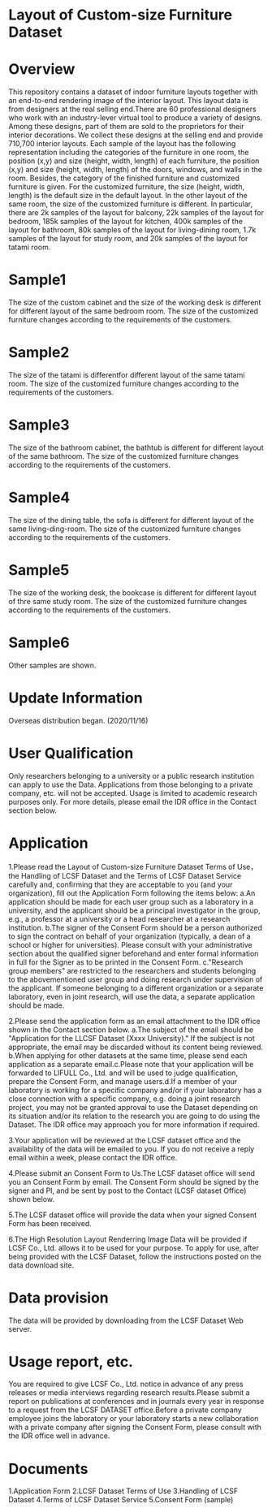 # Layout of Custom-size Furniture Dataset
# Overview
This repository contains a dataset of indoor furniture layouts together with an end-to-end rendering image of the interior layout. This layout data is from designers at the real selling end.There are 60 professional designers who work with an industry-lever virtual tool to produce a variety of designs. Among these designs, part of them are sold to the proprietors for their interior decorations. We collect these designs at the selling end and provide 710,700 interior layouts. Each sample of the layout has the following representation including the categories of the furniture in one room, the position (x,y) and size (height, width, length) of each furniture, the position (x,y) and size (height, width, length) of the doors, windows, and walls in the room. Besides, the category of the finished furniture and customized furniture is given. For the customized furniture, the size (height, width, length) is the default size in the default layout. In the other layout of the same room, the size of the customized furniture is different. In particular, there are 2k samples of the layout for balcony, 22k samples of the layout for bedroom, 185k samples of the layout for kitchen, 400k samples of the layout for bathroom, 80k samples of the layout for living-dining room, 1.7k samples of the layout for study room, and 20k samples of the layout for tatami room. 

# Sample1
The size of the custom cabinet and the size of the working desk is different for different layout of the same bedroom room. The size of the customized furniture changes according to the requirements of the customers.

# Sample2
The size of the tatami is differentfor different layout of the same tatami room. The size of the customized furniture changes according to the requirements of the customers.

# Sample3
The size of the bathroom cabinet, the bathtub is different for different layout of the same bathroom. The size of the customized furniture changes according to the requirements of the customers.

# Sample4
The size of the dining table, the sofa is different for different layout of the same living-ding-room. The size of the customized furniture changes according to the requirements of the customers.

# Sample5
The size of the working desk, the bookcase is different for different layout of thre same study room. The size of the customized furniture changes according to the requirements of the customers.

# Sample6
Other samples are shown.

# Update Information
Overseas distribution began. (2020/11/16)

# User Qualification
Only researchers belonging to a university or a public research institution can apply to use the Data. Applications from those belonging to a private company, etc. will not be accepted. Usage is limited to academic research purposes only. For more details, please email the IDR office in the Contact section below.

# Application

1.Please read the Layout of Custom-size Furniture Dataset Terms of Use，the Handling of LCSF Dataset and the Terms of LCSF Dataset Service carefully and, confirming that they are acceptable to you (and your organization), fill out the Application Form following the items below: a.An application should be made for each user group such as a laboratory in a university, and the applicant should be a principal investigator in the group, e.g., a professor at a university or a head researcher at a research institution. b.The signer of the Consent Form should be a person authorized to sign the contract on behalf of your organization (typically, a dean of a school or higher for universities). Please consult with your administrative section about the qualified signer beforehand and enter formal information in full for the Signer as to be printed in the Consent Form. c."Research group members" are restricted to the researchers and students belonging to the abovementioned user group and doing research under supervision of the applicant. If someone belonging to a different organization or a separate laboratory, even in joint research, will use the data, a separate application should be made.

2.Please send the application form as an email attachment to the IDR office shown in the Contact section below. a.The subject of the email should be "Application for the LLCSF Dataset (Xxxx University)." If the subject is not appropriate, the email may be discarded without its content being reviewed. b.When applying for other datasets at the same time, please send each application as a separate email.c.Please note that your application will be forwarded to LIFULL Co., Ltd. and will be used to judge qualification, prepare the Consent Form, and manage users.d.If a member of your laboratory is working for a specific company and/or if your laboratory has a close connection with a specific company, e.g. doing a joint research project, you may not be granted approval to use the Dataset depending on its situation and/or its relation to the research you are going to do using the Dataset. The IDR office may approach you for more information if required.

3.Your application will be reviewed at the LCSF dataset office and the availability of the data will be emailed to you. If you do not receive a reply email within a week, please contact the IDR office.

4.Please submit an Consent Form to Us.The LCSF dataset office will send you an Consent Form by email. The Consent Form should be signed by the signer and PI, and be sent by post to the Contact (LCSF dataset Office) shown below.

5.The LCSF dataset office will provide the data when your signed Consent Form has been received.

6.The High Resolution Layout Renderring Image Data will be provided if LCSF Co., Ltd. allows it to be used for your purpose. To apply for use, after being provided with the LCSF Dataset, follow the instructions posted on the data download site.

# Data provision
The data will be provided by downloading from the LCSF Dataset Web server.

# Usage report, etc.
You are required to give LCSF Co., Ltd. notice in advance of any press releases or media interviews regarding research results.Please submit a report on publications at conferences and in journals every year in response to a request from the LCSF DATASET office.Before a private company employee joins the laboratory or your laboratory starts a new collaboration with a private company after signing the Consent Form, please consult with the IDR office well in advance.

# Documents
1.Application Form
2.LCSF Dataset Terms of Use
3.Handling of LCSF Dataset
4.Terms of LCSF Dataset Service
5.Consent Form (sample)
